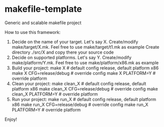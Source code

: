 # makefile-template
Generic and scalable makefile project

How to use this framework:
1. Decide on the name of your target. Let's say X.
   Create/modify make/target/X.mk. Feel free to use make/target/t1.mk as example
   Create directory ./src/X and copy there your source code
2. Decide on supported platforms. Let's say Y.
   Create/modify make/platform/Y.mk. Feel free to use make/platform/x86.mk as example
3. Build your project:
   make X                          # default config release, default platform x86
   make X CFG=release/debug        # override config
   make X PLATFORM=Y               # override platform
4. Clean your project:
   make clean_X                    # default config release, default platform x86
   make clean_X CFG=release/debug  # override config
   make clean_X PLATFORM=Y         # override platform
5. Run your project: 
   make run_X                      # default config release, default platform x86
   make run_X CFG=release/debug    # override config
   make run_X PLATFORM=Y           # override platform

Enjoy!
